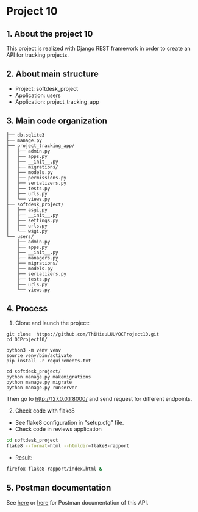 # Project 10
## 1. About the project 10
This project is realized with Django REST framework in order to create an API for tracking projects.

[comment]: <> (The main goal of this application is to:)

[comment]: <> (* Allow users to post theirs requests of reviews about a book or theirs reviews. )

[comment]: <> (* Follow the other users.)
## 2. About main structure
* Project: softdesk_project
* Application: users
* Application:  project_tracking_app
## 3. Main code organization
```
├── db.sqlite3
├── manage.py
├── project_tracking_app/
│   ├── admin.py
│   ├── apps.py
│   ├── __init__.py
│   ├── migrations/
│   ├── models.py
│   ├── permissions.py
│   ├── serializers.py
│   ├── tests.py
│   ├── urls.py
│   └── views.py
├── softdesk_project/
│   ├── asgi.py
│   ├── __init__.py
│   ├── settings.py
│   ├── urls.py
│   └── wsgi.py
└── users/
    ├── admin.py
    ├── apps.py
    ├── __init__.py
    ├── managers.py
    ├── migrations/
    ├── models.py
    ├── serializers.py
    ├── tests.py
    ├── urls.py
    └── views.py

```
## 4. Process
1. Clone and launch the project:
```
git clone  https://github.com/ThiHieuLUU/OCProject10.git
cd OCProject10/

python3 -m venv venv
source venv/bin/activate
pip install -r requirements.txt 

cd softdesk_project/
python manage.py makemigrations
python manage.py migrate
python manage.py runserver
```
Then go to http://127.0.0.1:8000/ and send request for different endpoints.

2. Check code with flake8
* See flake8 configuration in "setup.cfg" file.
* Check code in reviews application
```bash
cd softdesk_project
flake8 --format=html --htmldir=flake8-rapport
```
* Result:
```bash
firefox flake8-rapport/index.html &
```

## 5. Postman documentation
See [here](https://www.postman.com/hieuluu/workspace/project-tracking-app/collection/15764425-c96c0004-74be-45c0-8dc8-9938049e756a?ctx=documentation) or [here](https://www.postman.com/crimson-capsule-423643/workspace/project-tracking-app/overview) for Postman documentation of this API.

